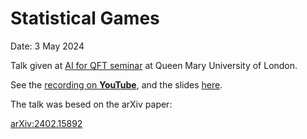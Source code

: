# Statistical Games

Date: 3 May 2024

Talk given at [AI for QFT seminar](https://sites.google.com/view/ai-qft) at Queen Mary University of London.

See the [recording on **YouTube**](https://www.youtube.com/watch?v=kNNmLIa31vE), and the slides [here](https://raw.githubusercontent.com/Konczer/UncertaintyTheory/main/StatisticalGames/Talks/20240503_QMUL/pdf/StatisticalGames_20240503_QMUL.pdf).

The talk was besed on the arXiv paper:

[arXiv:2402.15892](https://arxiv.org/abs/2402.15892)